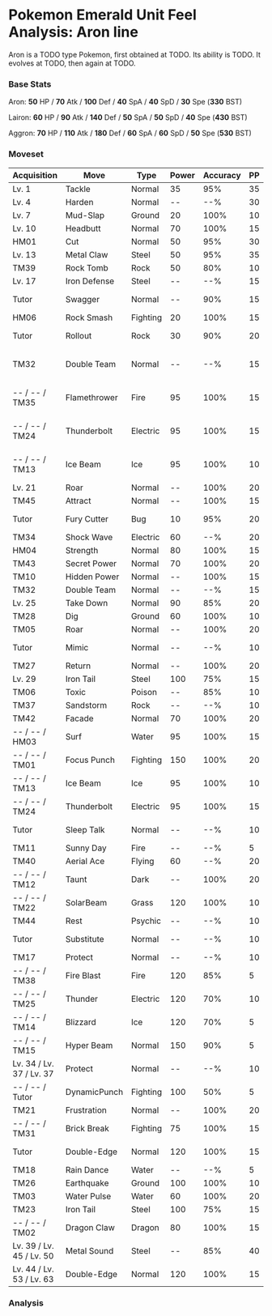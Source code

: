 # Pokemon Emerald Unit Feel Analysis: Aron line

Aron is a TODO type Pokemon, first obtained at TODO. Its ability is TODO. It evolves at TODO, then again at TODO.

### Base Stats

Aron: **50** HP / **70** Atk / **100** Def / **40** SpA / **40** SpD / **30** Spe (**330** BST)

Lairon: **60** HP / **90** Atk / **140** Def / **50** SpA / **50** SpD / **40** Spe (**430** BST)

Aggron: **70** HP / **110** Atk / **180** Def / **60** SpA / **60** SpD / **50** Spe (**530** BST)

### Moveset

|Acquisition             |Move        |Type    |Power|Accuracy|PP |Notes                    |
|---                     |---         |---     |---  |---     |---|---                      |
|Lv. 1                   |Tackle      |Normal  |35   |95%     |35 |                         |
|Lv. 4                   |Harden      |Normal  |--   |--%     |30 |                         |
|Lv. 7                   |Mud-Slap    |Ground  |20   |100%    |10 |                         |
|Lv. 10                  |Headbutt    |Normal  |70   |100%    |15 |                         |
|HM01                    |Cut         |Normal  |50   |95%     |30 |                         |
|Lv. 13                  |Metal Claw  |Steel   |50   |95%     |35 |                         |
|TM39                    |Rock Tomb   |Rock    |50   |80%     |10 |                         |
|Lv. 17                  |Iron Defense|Steel   |--   |--%     |15 |                         |
|Tutor                   |Swagger     |Normal  |--   |90%     |15 |Emerald only             |
|HM06                    |Rock Smash  |Fighting|20   |100%    |15 |                         |
|Tutor                   |Rollout     |Rock    |30   |90%     |20 |Emerald only             |
|TM32                    |Double Team |Normal  |--   |--%     |15 |Buy at Game Corner       |
|-- / -- / TM35          |Flamethrower|Fire    |95   |100%    |15 |Buy at Game Corner       |
|-- / -- / TM24          |Thunderbolt |Electric|95   |100%    |15 |Buy at Game Corner       |
|-- / -- / TM13          |Ice Beam    |Ice     |95   |100%    |10 |Buy at Game Corner       |
|Lv. 21                  |Roar        |Normal  |--   |100%    |20 |                         |
|TM45                    |Attract     |Normal  |--   |100%    |15 |                         |
|Tutor                   |Fury Cutter |Bug     |10   |95%     |20 |Emerald only             |
|TM34                    |Shock Wave  |Electric|60   |--%     |20 |                         |
|HM04                    |Strength    |Normal  |80   |100%    |15 |                         |
|TM43                    |Secret Power|Normal  |70   |100%    |20 |                         |
|TM10                    |Hidden Power|Normal  |--   |100%    |15 |                         |
|TM32                    |Double Team |Normal  |--   |--%     |15 |                         |
|Lv. 25                  |Take Down   |Normal  |90   |85%     |20 |                         |
|TM28                    |Dig         |Ground  |60   |100%    |10 |                         |
|TM05                    |Roar        |Normal  |--   |100%    |20 |                         |
|Tutor                   |Mimic       |Normal  |--   |--%     |10 |Emerald only             |
|TM27                    |Return      |Normal  |--   |100%    |20 |                         |
|Lv. 29                  |Iron Tail   |Steel   |100  |75%     |15 |                         |
|TM06                    |Toxic       |Poison  |--   |85%     |10 |                         |
|TM37                    |Sandstorm   |Rock    |--   |--%     |10 |                         |
|TM42                    |Facade      |Normal  |70   |100%    |20 |                         |
|-- / -- / HM03          |Surf        |Water   |95   |100%    |15 |                         |
|-- / -- / TM01          |Focus Punch |Fighting|150  |100%    |20 |                         |
|-- / -- / TM13          |Ice Beam    |Ice     |95   |100%    |10 |                         |
|-- / -- / TM24          |Thunderbolt |Electric|95   |100%    |15 |                         |
|Tutor                   |Sleep Talk  |Normal  |--   |--%     |10 |Emerald only             |
|TM11                    |Sunny Day   |Fire    |--   |--%     |5  |                         |
|TM40                    |Aerial Ace  |Flying  |60   |--%     |20 |                         |
|-- / -- / TM12          |Taunt       |Dark    |--   |100%    |20 |                         |
|-- / -- / TM22          |SolarBeam   |Grass   |120  |100%    |10 |                         |
|TM44                    |Rest        |Psychic |--   |--%     |10 |                         |
|Tutor                   |Substitute  |Normal  |--   |--%     |10 |Emerald only             |
|TM17                    |Protect     |Normal  |--   |--%     |10 |                         |
|-- / -- / TM38          |Fire Blast  |Fire    |120  |85%     |5  |                         |
|-- / -- / TM25          |Thunder     |Electric|120  |70%     |10 |                         |
|-- / -- / TM14          |Blizzard    |Ice     |120  |70%     |5  |                         |
|-- / -- / TM15          |Hyper Beam  |Normal  |150  |90%     |5  |                         |
|Lv. 34 / Lv. 37 / Lv. 37|Protect     |Normal  |--   |--%     |10 |                         |
|-- / -- / Tutor         |DynamicPunch|Fighting|100  |50%     |5  |Emerald only             |
|TM21                    |Frustration |Normal  |--   |100%    |20 |                         |
|-- / -- / TM31          |Brick Break |Fighting|75   |100%    |15 |                         |
|Tutor                   |Double-Edge |Normal  |120  |100%    |15 |Emerald only             |
|TM18                    |Rain Dance  |Water   |--   |--%     |5  |                         |
|TM26                    |Earthquake  |Ground  |100  |100%    |10 |                         |
|TM03                    |Water Pulse |Water   |60   |100%    |20 |                         |
|TM23                    |Iron Tail   |Steel   |100  |75%     |15 |                         |
|-- / -- / TM02          |Dragon Claw |Dragon  |80   |100%    |15 |                         |
|Lv. 39 / Lv. 45 / Lv. 50|Metal Sound |Steel   |--   |85%     |40 |                         |
|Lv. 44 / Lv. 53 / Lv. 63|Double-Edge |Normal  |120  |100%    |15 |                         |

### Analysis